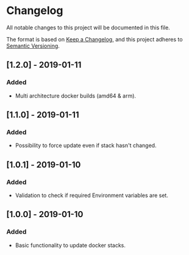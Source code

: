 # Changelog
All notable changes to this project will be documented in this file.

The format is based on [Keep a Changelog](https://keepachangelog.com/en/1.0.0/),
and this project adheres to [Semantic Versioning](https://semver.org/spec/v2.0.0.html).

## [1.2.0] - 2019-01-11
### Added
- Multi architecture docker builds (amd64 & arm).

## [1.1.0] - 2019-01-11
### Added
- Possibility to force update even if stack hasn't changed.

## [1.0.1] - 2019-01-10
### Added
- Validation to check if required Environment variables are set.

## [1.0.0] - 2019-01-10
### Added
- Basic functionality to update docker stacks.
